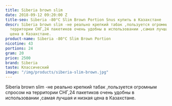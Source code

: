 ```yaml
---
title: Siberia brown slim
date: 2018-09-12 09:20:00 Z
title-seo: Siberia -80°C Slim Brown Portion Snus купить в Казахстане
descr: Siberia brown slim -не реально крепкий табак ,пользуется огромным спросом на
  территории СНГ,24 пакетиков очень удобны в использовании ,самая лучшая и низкая
  цена в Казахстане.
product-name: Siberia -80°C Slim Brown Portion
nicotine: 43
portions: 24
gram: 20
price: 2500
brand: Siberia
taste: Классический
image: "/img/products/siberia-slim-brown.jpg"
---
```


Siberia brown slim -не реально крепкий табак ,пользуется огромным спросом на территории СНГ,24 пакетиков очень удобны в использовании ,самая лучшая и низкая цена в Казахстане.